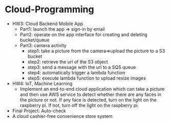 # Cloud-Programming

* HW3: Cloud Backend Mobile App
  * Part1: launch the app => sign-in by email
  * Part2: operate on the app interface for creating and deleting bucket/queue
  * Part3: camera activity
    * step1: take a picture from the camera=>upload the picture to a S3 bucket 
    * step2: retrieve the url of the S3 object
    * step3: send a message with the url to a SQS queue
    * step4: automatically trigger a lambda function
    * step5: execute lambda function to upload resize images  
* HW4: IoT, Machine Learning
  *  Implement an end-to-end cloud application which can take a picture and then use AWS service to detect whether there are any faces in the picture or not. If any face is detected, turn on the light on the raspberry pi. If not, turn off the light on the raspberry pi.
*  Final Project: Auto-check
  *  A cloud cashier-free convenience store system
